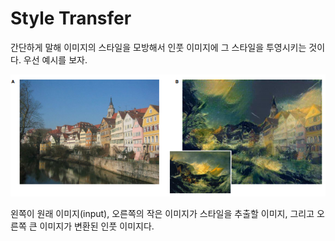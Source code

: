 # Style Transfer
간단하게 말해 이미지의 스타일을 모방해서 인풋 이미지에 그 스타일을 투영시키는 것이다. 우선 예시를 보자.
<p align="left">
    <img src="images/example.png">
</p>
왼쪽이 원래 이미지(input), 오른쪽의 작은 이미지가 스타일을 추출할 이미지, 그리고 오른쪽 큰 이미지가 변환된 인풋 이미지다.
